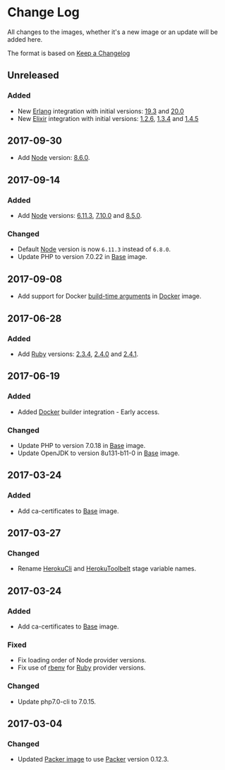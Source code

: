 # Change Log
All changes to the images, whether it's a new image or an update will be added here.

The format is based on [Keep a Changelog](http://keepachangelog.com/)

## Unreleased
### Added
- New [Erlang](erlang/) integration with initial versions: [19.3](erlang/19.3) and [20.0](erlang/20.0)
- New [Elixir](elixir/) integration with initial versions: [1.2.6](elixir/1.2.6), [1.3.4](elixir/1.3.4) and [1.4.5](elixir/1.4.5)

## 2017-09-30
- Add [Node](node/) version: [8.6.0](node/8.6.0).

## 2017-09-14
### Added
- Add [Node](node/) versions: [6.11.3](node/6.11.3), [7.10.0](node/7.10.0) and [8.5.0](node/8.5.0).

### Changed
- Default [Node](node/) version is now `6.11.3` instead of `6.8.0`.
- Update PHP to version 7.0.22 in [Base](base/) image.

## 2017-09-08
- Add support for Docker [build-time arguments](https://docs.docker.com/engine/reference/commandline/build/#set-build-time-variables-build-arg) in [Docker](docker/) image.

## 2017-06-28
### Added
- Add [Ruby](ruby/) versions: [2.3.4](ruby/2.3.4), [2.4.0](ruby/2.4.0) and [2.4.1](ruby/2.4.1).

## 2017-06-19
### Added
- Added [Docker](docker/) builder integration - Early access.

### Changed
- Update PHP to version 7.0.18 in [Base](base/) image.
- Update OpenJDK to version 8u131-b11-0 in [Base](base/) image.

## 2017-03-24
### Added
- Add ca-certificates to [Base](base/) image.

## 2017-03-27
### Changed
- Rename [HerokuCli](heroku_cli) and [HerokuToolbelt](heroku_toolbelt) stage variable names.

## 2017-03-24
### Added
- Add ca-certificates to [Base](base/) image.

### Fixed
- Fix loading order of Node provider versions.
- Fix use of [rbenv](https://github.com/rbenv/rbenv) for [Ruby](ruby/) provider versions.

### Changed
- Update php7.0-cli to 7.0.15.

## 2017-03-04
### Changed
- Updated [Packer image](packer/) to use [Packer](http://packer.io/) version 0.12.3.
